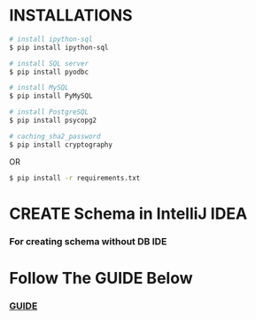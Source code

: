 # INSTALLATIONS

```bash
# install ipython-sql
$ pip install ipython-sql

# install SQL server
$ pip install pyodbc

# install MySQL
$ pip install PyMySQL

# install PostgreSQL
$ pip install psycopg2

# caching_sha2_password
$ pip install cryptography
```


OR

```bash
$ pip install -r requirements.txt
```

# CREATE Schema in IntelliJ IDEA
### For creating schema without DB IDE

# Follow The GUIDE Below
### [GUIDE](Guide.ipynb)